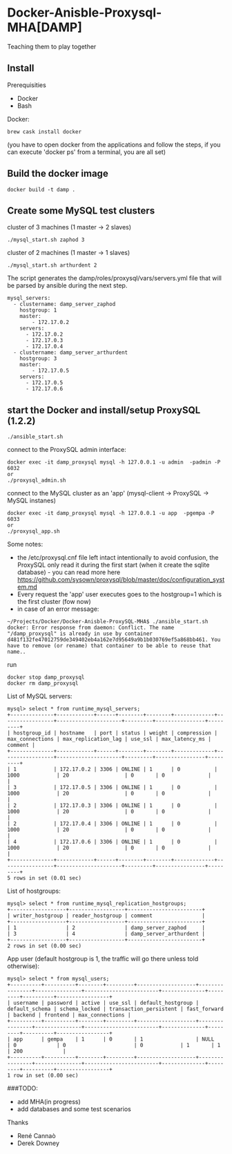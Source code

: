 Docker-Anisble-Proxysql-MHA[DAMP]
============================================================
Teaching them to play together

## Install
Prerequisities
 - Docker
 - Bash

Docker: 
```
brew cask install docker
```
(you have to open docker from the applications and follow the steps, if you can execute 'docker ps' from a terminal, you are all set)


## Build the docker image
```
docker build -t damp .
````

## Create some MySQL test clusters
cluster of 3 machines (1 master -> 2 slaves)
```
./mysql_start.sh zaphod 3
```

cluster of 2 machines (1 master -> 1 slaves)
```
./mysql_start.sh arthurdent 2
```
The script generates the damp/roles/proxysql/vars/servers.yml file that will be parsed by ansible during the next step.
```
mysql_servers:
  - clustername: damp_server_zaphod
    hostgroup: 1
    master:
        - 172.17.0.2
    servers:
      - 172.17.0.2
      - 172.17.0.3
      - 172.17.0.4
  - clustername: damp_server_arthurdent
    hostgroup: 3
    master:
        - 172.17.0.5
    servers:
      - 172.17.0.5
      - 172.17.0.6
```

## start the Docker and install/setup ProxySQL (1.2.2)  
```
./ansible_start.sh
```

connect to the ProxySQL admin interface:
```
docker exec -it damp_proxysql mysql -h 127.0.0.1 -u admin  -padmin -P 6032
or
./proxysql_admin.sh
```

connect to the MySQL cluster as an 'app' (mysql-client -> ProxySQL -> MySQL instanes)
```
docker exec -it damp_proxysql mysql -h 127.0.0.1 -u app  -pgempa -P 6033
or
./proxysql_app.sh
```

Some notes:
- the /etc/proxysql.cnf file left intact intentionally to avoid confusion, the ProxySQL only read it during the first start (when it create the sqlite database) - you can read more here https://github.com/sysown/proxysql/blob/master/doc/configuration_system.md
- Every request the 'app' user executes goes to the hostgroup=1 which is the first cluster (fow now)
- in case of an error message:
```
~/Projects/Docker/Docker-Anisble-ProxySQL-MHA$ ./ansible_start.sh
docker: Error response from daemon: Conflict. The name "/damp_proxysql" is already in use by container d481f132fe47012759de349402eb4a162e7d95649a9b1b030769ef5a868bb461. You have to remove (or rename) that container to be able to reuse that name..
```
run
```
docker stop damp_proxysql
docker rm damp_proxysql
```

List of MySQL servers:
```
mysql> select * from runtime_mysql_servers;
+--------------+------------+------+--------+--------+-------------+-----------------+---------------------+---------+----------------+---------+
| hostgroup_id | hostname   | port | status | weight | compression | max_connections | max_replication_lag | use_ssl | max_latency_ms | comment |
+--------------+------------+------+--------+--------+-------------+-----------------+---------------------+---------+----------------+---------+
| 1            | 172.17.0.2 | 3306 | ONLINE | 1      | 0           | 1000            | 20                  | 0       | 0              |         |
| 3            | 172.17.0.5 | 3306 | ONLINE | 1      | 0           | 1000            | 20                  | 0       | 0              |         |
| 2            | 172.17.0.3 | 3306 | ONLINE | 1      | 0           | 1000            | 20                  | 0       | 0              |         |
| 2            | 172.17.0.4 | 3306 | ONLINE | 1      | 0           | 1000            | 20                  | 0       | 0              |         |
| 4            | 172.17.0.6 | 3306 | ONLINE | 1      | 0           | 1000            | 20                  | 0       | 0              |         |
+--------------+------------+------+--------+--------+-------------+-----------------+---------------------+---------+----------------+---------+
5 rows in set (0.01 sec)
```
List of hostgroups:
```
mysql> select * from runtime_mysql_replication_hostgroups;
+------------------+------------------+------------------------+
| writer_hostgroup | reader_hostgroup | comment                |
+------------------+------------------+------------------------+
| 1                | 2                | damp_server_zaphod     |
| 3                | 4                | damp_server_arthurdent |
+------------------+------------------+------------------------+
2 rows in set (0.00 sec)
```
App user (default hostgroup is 1, the traffic will go there unless told otherwise):
```
mysql> select * from mysql_users;
+----------+----------+--------+---------+-------------------+----------------+---------------+------------------------+--------------+---------+----------+-----------------+
| username | password | active | use_ssl | default_hostgroup | default_schema | schema_locked | transaction_persistent | fast_forward | backend | frontend | max_connections |
+----------+----------+--------+---------+-------------------+----------------+---------------+------------------------+--------------+---------+----------+-----------------+
| app      | gempa    | 1      | 0       | 1                 | NULL           | 0             | 0                      | 0            | 1       | 1        | 200             |
+----------+----------+--------+---------+-------------------+----------------+---------------+------------------------+--------------+---------+----------+-----------------+
1 row in set (0.00 sec)
```

###TODO:
- add MHA(in progress)
- add databases and some test scenarios

Thanks
- René Cannaò 
- Derek Downey 


